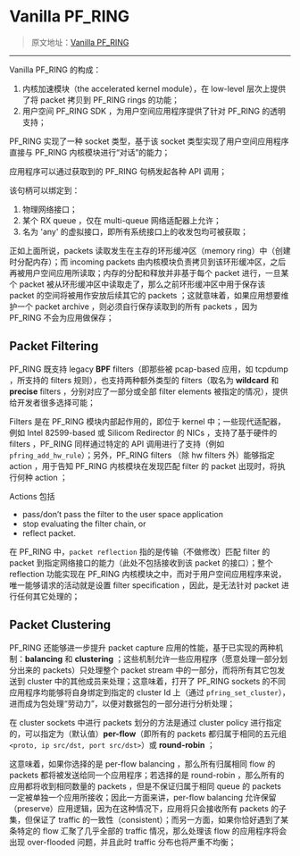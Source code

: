 # Vanilla PF_RING

> 原文地址：[Vanilla PF_RING](https://raw.githubusercontent.com/ntop/PF_RING/dev/doc/README.vanilla.md)

------

Vanilla PF_RING 的构成：

1. 内核加速模块（the accelerated kernel module），在 low-level 层次上提供了将 packet 拷贝到 PF_RING rings 的功能；
2. 用户空间 PF_RING SDK ，为用户空间应用程序提供了针对 PF_RING 的透明支持；

PF_RING 实现了一种 socket 类型，基于该 socket 类型实现了用户空间应用程序直接与 PF_RING 内核模块进行“对话”的能力；

应用程序可以通过获取到的 PF_RING 句柄发起各种 API 调用；

该句柄可以绑定到：

1. 物理网络接口；
2. 某个 RX queue ，仅在 multi-queue 网络适配器上允许；
3. 名为 'any' 的虚拟接口，即所有系统接口上的收发包均可被获取；

正如上面所说，packets 读取发生在主存的环形缓冲区（memory ring）中（创建时分配内存）；而 incoming packets 由内核模块负责拷贝到该环形缓冲区，之后再被用户空间应用所读取；内存的分配和释放并非基于每个 packet 进行，一旦某个 packet 被从环形缓冲区中读取走了，那么之前环形缓冲区中用于保存该 packet 的空间将被用作安放后续其它的 packets ；这就意味着，如果应用想要维护一个 packet archive ，则必须自行保存读取到的所有 packets ，因为 PF_RING 不会为应用做保存；

## Packet Filtering

PF_RING 既支持 legacy **BPF** filters（即那些被 pcap-based 应用，如 tcpdump ，所支持的 filters 规则），也支持两种额外类型的 filters（取名为 **wildcard** 和 **precise** filters ，分别对应了一部分或全部 filter elements 被指定的情况），提供给开发者很多选择可能；

Filters 是在 PF_RING 模块内部起作用的，即位于 kernel 中；一些现代适配器，例如 Intel 82599-based 或 Silicom Redirector 的 NICs ，支持了基于硬件的 filters ，PF_RING 同样通过特定的 API 调用进行了支持（例如 `pfring_add_hw_rule`）；另外，PF_RING filters （除 hw filters 外）能够指定 action ，用于告知 PF_RING 内核模块在发现匹配 filter 的 packet 出现时，将执行何种 action ；

Actions 包括 

- pass/don’t pass the filter to the user space application
- stop evaluating the filter chain, or 
- reflect packet. 

在 PF_RING 中，`packet reflection` 指的是传输（不做修改）匹配 filter 的 packet 到指定网络接口的能力（此处不包括接收到该 packet 的接口）；整个 reflection 功能实现在 PF_RING 内核模块之中，而对于用户空间应用程序来说，唯一能够请求的活动就是设置 filter specification ，因此，是无法针对 packet 进行任何其它处理的；

## Packet Clustering

PF_RING 还能够进一步提升 packet capture 应用的性能，基于已实现的两种机制：**balancing** 和 **clustering** ；这些机制允许一些应用程序（愿意处理一部分划分出来的 packets）只处理整个 packet stream 中的一部分，而将所有其它包发送到 cluster 中的其他成员来处理；这意味着，打开了 PF_RING sockets 的不同应用程序均能够将自身绑定到指定的 cluster Id 上（通过 `pfring_set_cluster`），进而成为包处理“劳动力”，以便对数据包的一部分进行分析处理；

在 cluster sockets 中进行 packets 划分的方法是通过 cluster policy 进行指定的，可以指定为（默认值）**per-flow**（即所有的 packets 都归属于相同的五元组 `<proto, ip src/dst, port src/dst>`）或 **round-robin** ；

这意味着，如果你选择的是 per-flow balancing ，那么所有归属相同 flow 的 packets 都将被发送给同一个应用程序；若选择的是 round-robin ，那么所有的应用都将收到相同数量的 packets ，但是不保证归属于相同 queue 的 packets 一定被单独一个应用所接收；因此一方面来讲，per-flow balancing 允许保留（preserve）应用逻辑，因为在这种情况下，应用将只会接收所有 packets 的子集，但保证了 traffic 的一致性（consistent）；而另一方面，如果你恰好遇到了某条特定的 flow 汇聚了几乎全部的 traffic 情况，那么处理该 flow 的应用程序将会出现 over-flooded 问题，并且此时 traffic 分布也将严重不均衡；

